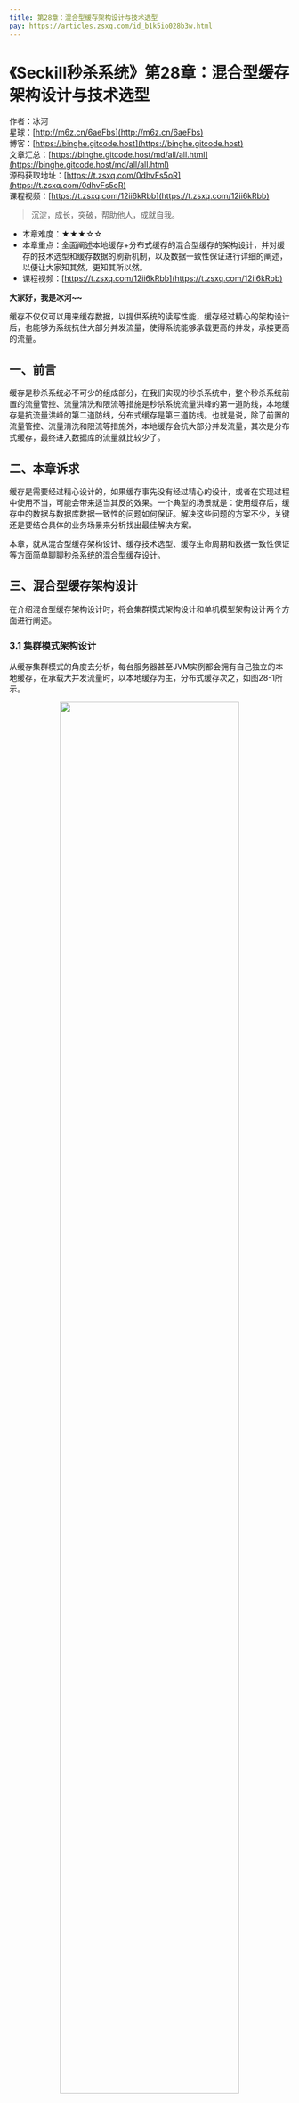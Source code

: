 ```yaml
---
title: 第28章：混合型缓存架构设计与技术选型
pay: https://articles.zsxq.com/id_b1k5io028b3w.html
---
```


# 《Seckill秒杀系统》第28章：混合型缓存架构设计与技术选型

作者：冰河
<br/>星球：[http://m6z.cn/6aeFbs](http://m6z.cn/6aeFbs)
<br/>博客：[https://binghe.gitcode.host](https://binghe.gitcode.host)
<br/>文章汇总：[https://binghe.gitcode.host/md/all/all.html](https://binghe.gitcode.host/md/all/all.html)
<br/>源码获取地址：[https://t.zsxq.com/0dhvFs5oR](https://t.zsxq.com/0dhvFs5oR)
<br/>课程视频：[https://t.zsxq.com/12ii6kRbb](https://t.zsxq.com/12ii6kRbb)

> 沉淀，成长，突破，帮助他人，成就自我。

* 本章难度：★★★☆☆
* 本章重点：全面阐述本地缓存+分布式缓存的混合型缓存的架构设计，并对缓存的技术选型和缓存数据的刷新机制，以及数据一致性保证进行详细的阐述，以便让大家知其然，更知其所以然。
* 课程视频：[https://t.zsxq.com/12ii6kRbb](https://t.zsxq.com/12ii6kRbb)

**大家好，我是冰河~~**

缓存不仅仅可以用来缓存数据，以提供系统的读写性能，缓存经过精心的架构设计后，也能够为系统抗住大部分并发流量，使得系统能够承载更高的并发，承接更高的流量。

## 一、前言

缓存是秒杀系统必不可少的组成部分，在我们实现的秒杀系统中，整个秒杀系统前置的流量管控、流量清洗和限流等措施是秒杀系统流量洪峰的第一道防线，本地缓存是抗流量洪峰的第二道防线，分布式缓存是第三道防线。也就是说，除了前置的流量管控、流量清洗和限流等措施外，本地缓存会抗大部分并发流量，其次是分布式缓存，最终进入数据库的流量就比较少了。

## 二、本章诉求

缓存是需要经过精心设计的，如果缓存事先没有经过精心的设计，或者在实现过程中使用不当，可能会带来适当其反的效果。一个典型的场景就是：使用缓存后，缓存中的数据与数据库数据一致性的问题如何保证。解决这些问题的方案不少，关键还是要结合具体的业务场景来分析找出最佳解决方案。

本章，就从混合型缓存架构设计、缓存技术选型、缓存生命周期和数据一致性保证等方面简单聊聊秒杀系统的混合型缓存设计。

## 三、混合型缓存架构设计

在介绍混合型缓存架构设计时，将会集群模式架构设计和单机模型架构设计两个方面进行阐述。

### 3.1 集群模式架构设计

从缓存集群模式的角度去分析，每台服务器甚至JVM实例都会拥有自己独立的本地缓存，在承载大并发流量时，以本地缓存为主，分布式缓存次之，如图28-1所示。

<div align="center">
    <img src="https://binghe.gitcode.host/images/project/seckill/scekill-2023-06-03-001.png?raw=true" width="80%">
    <br/>
</div>

可以看到，从缓存的集群模式角度来看，每台服务器都会自己独立本地缓存，除了前置的流程管控、流量清洗和限流等措施构筑的流量洪峰第一道防线外。本地缓存会承接剩余的大部分流量，构筑成流量洪峰的第二道防线，而分布式缓存则是流量洪峰的第三道防线。并且在缓存的设计上，分布式缓存的作用主要是协调和同步最新数据到本地缓存。

## 查看完整文章

加入[冰河技术](http://m6z.cn/6aeFbs)知识星球，解锁完整技术文章与完整代码